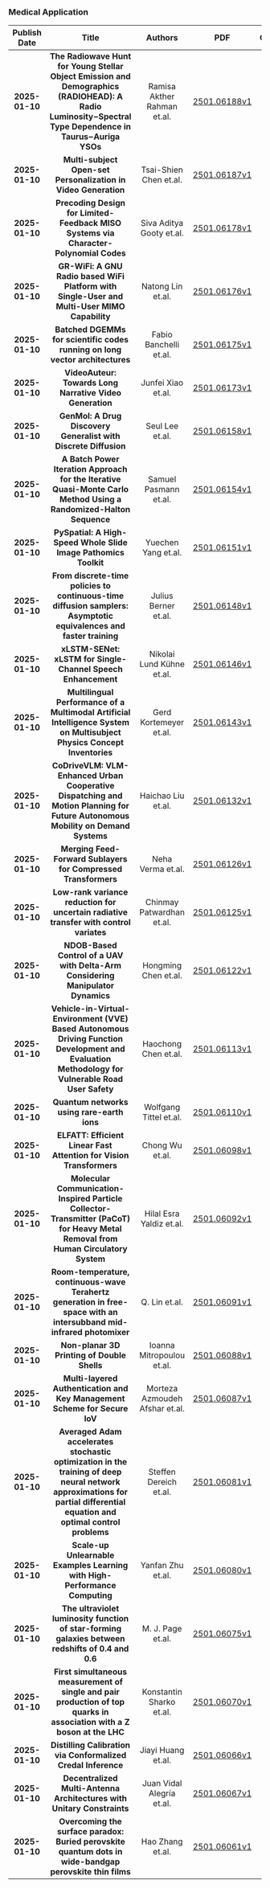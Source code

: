 
### Medical Application
|Publish Date|Title|Authors|PDF|Code|
| :---: | :---: | :---: | :---: | :---: |
|**2025-01-10**|**The Radiowave Hunt for Young Stellar Object Emission and Demographics (RADIOHEAD): A Radio Luminosity${-}$Spectral Type Dependence in Taurus${-}$Auriga YSOs**|Ramisa Akther Rahman et.al.|[2501.06188v1](http://arxiv.org/abs/2501.06188v1)|null|
|**2025-01-10**|**Multi-subject Open-set Personalization in Video Generation**|Tsai-Shien Chen et.al.|[2501.06187v1](http://arxiv.org/abs/2501.06187v1)|null|
|**2025-01-10**|**Precoding Design for Limited-Feedback MISO Systems via Character-Polynomial Codes**|Siva Aditya Gooty et.al.|[2501.06178v1](http://arxiv.org/abs/2501.06178v1)|null|
|**2025-01-10**|**GR-WiFi: A GNU Radio based WiFi Platform with Single-User and Multi-User MIMO Capability**|Natong Lin et.al.|[2501.06176v1](http://arxiv.org/abs/2501.06176v1)|null|
|**2025-01-10**|**Batched DGEMMs for scientific codes running on long vector architectures**|Fabio Banchelli et.al.|[2501.06175v1](http://arxiv.org/abs/2501.06175v1)|null|
|**2025-01-10**|**VideoAuteur: Towards Long Narrative Video Generation**|Junfei Xiao et.al.|[2501.06173v1](http://arxiv.org/abs/2501.06173v1)|null|
|**2025-01-10**|**GenMol: A Drug Discovery Generalist with Discrete Diffusion**|Seul Lee et.al.|[2501.06158v1](http://arxiv.org/abs/2501.06158v1)|null|
|**2025-01-10**|**A Batch Power Iteration Approach for the Iterative Quasi-Monte Carlo Method Using a Randomized-Halton Sequence**|Samuel Pasmann et.al.|[2501.06154v1](http://arxiv.org/abs/2501.06154v1)|null|
|**2025-01-10**|**PySpatial: A High-Speed Whole Slide Image Pathomics Toolkit**|Yuechen Yang et.al.|[2501.06151v1](http://arxiv.org/abs/2501.06151v1)|null|
|**2025-01-10**|**From discrete-time policies to continuous-time diffusion samplers: Asymptotic equivalences and faster training**|Julius Berner et.al.|[2501.06148v1](http://arxiv.org/abs/2501.06148v1)|[link](https://github.com/gfnorg/gfn-diffusion)|
|**2025-01-10**|**xLSTM-SENet: xLSTM for Single-Channel Speech Enhancement**|Nikolai Lund Kühne et.al.|[2501.06146v1](http://arxiv.org/abs/2501.06146v1)|null|
|**2025-01-10**|**Multilingual Performance of a Multimodal Artificial Intelligence System on Multisubject Physics Concept Inventories**|Gerd Kortemeyer et.al.|[2501.06143v1](http://arxiv.org/abs/2501.06143v1)|null|
|**2025-01-10**|**CoDriveVLM: VLM-Enhanced Urban Cooperative Dispatching and Motion Planning for Future Autonomous Mobility on Demand Systems**|Haichao Liu et.al.|[2501.06132v1](http://arxiv.org/abs/2501.06132v1)|null|
|**2025-01-10**|**Merging Feed-Forward Sublayers for Compressed Transformers**|Neha Verma et.al.|[2501.06126v1](http://arxiv.org/abs/2501.06126v1)|[link](https://github.com/nverma1/merging-ffs-compression)|
|**2025-01-10**|**Low-rank variance reduction for uncertain radiative transfer with control variates**|Chinmay Patwardhan et.al.|[2501.06125v1](http://arxiv.org/abs/2501.06125v1)|null|
|**2025-01-10**|**NDOB-Based Control of a UAV with Delta-Arm Considering Manipulator Dynamics**|Hongming Chen et.al.|[2501.06122v1](http://arxiv.org/abs/2501.06122v1)|null|
|**2025-01-10**|**Vehicle-in-Virtual-Environment (VVE) Based Autonomous Driving Function Development and Evaluation Methodology for Vulnerable Road User Safety**|Haochong Chen et.al.|[2501.06113v1](http://arxiv.org/abs/2501.06113v1)|null|
|**2025-01-10**|**Quantum networks using rare-earth ions**|Wolfgang Tittel et.al.|[2501.06110v1](http://arxiv.org/abs/2501.06110v1)|null|
|**2025-01-10**|**ELFATT: Efficient Linear Fast Attention for Vision Transformers**|Chong Wu et.al.|[2501.06098v1](http://arxiv.org/abs/2501.06098v1)|null|
|**2025-01-10**|**Molecular Communication-Inspired Particle Collector-Transmitter (PaCoT) for Heavy Metal Removal from Human Circulatory System**|Hilal Esra Yaldiz et.al.|[2501.06092v1](http://arxiv.org/abs/2501.06092v1)|null|
|**2025-01-10**|**Room-temperature, continuous-wave Terahertz generation in free-space with an intersubband mid-infrared photomixer**|Q. Lin et.al.|[2501.06091v1](http://arxiv.org/abs/2501.06091v1)|null|
|**2025-01-10**|**Non-planar 3D Printing of Double Shells**|Ioanna Mitropoulou et.al.|[2501.06088v1](http://arxiv.org/abs/2501.06088v1)|null|
|**2025-01-10**|**Multi-layered Authentication and Key Management Scheme for Secure IoV**|Morteza Azmoudeh Afshar et.al.|[2501.06087v1](http://arxiv.org/abs/2501.06087v1)|null|
|**2025-01-10**|**Averaged Adam accelerates stochastic optimization in the training of deep neural network approximations for partial differential equation and optimal control problems**|Steffen Dereich et.al.|[2501.06081v1](http://arxiv.org/abs/2501.06081v1)|[link](https://github.com/deeplearningmethods/averaged-adam)|
|**2025-01-10**|**Scale-up Unlearnable Examples Learning with High-Performance Computing**|Yanfan Zhu et.al.|[2501.06080v1](http://arxiv.org/abs/2501.06080v1)|null|
|**2025-01-10**|**The ultraviolet luminosity function of star-forming galaxies between redshifts of 0.4 and 0.6**|M. J. Page et.al.|[2501.06075v1](http://arxiv.org/abs/2501.06075v1)|null|
|**2025-01-10**|**First simultaneous measurement of single and pair production of top quarks in association with a Z boson at the LHC**|Konstantin Sharko et.al.|[2501.06070v1](http://arxiv.org/abs/2501.06070v1)|null|
|**2025-01-10**|**Distilling Calibration via Conformalized Credal Inference**|Jiayi Huang et.al.|[2501.06066v1](http://arxiv.org/abs/2501.06066v1)|null|
|**2025-01-10**|**Decentralized Multi-Antenna Architectures with Unitary Constraints**|Juan Vidal Alegría et.al.|[2501.06067v1](http://arxiv.org/abs/2501.06067v1)|null|
|**2025-01-10**|**Overcoming the surface paradox: Buried perovskite quantum dots in wide-bandgap perovskite thin films**|Hao Zhang et.al.|[2501.06061v1](http://arxiv.org/abs/2501.06061v1)|null|
